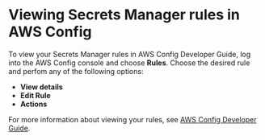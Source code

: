 # Viewing Secrets Manager rules in AWS Config<a name="view-secrets-config"></a>

To view your Secrets Manager rules in AWS Config Developer Guide, log into the AWS Config console and choose **Rules**\. Choose the desired rule and perfom any of the following options: 
+ **View details**
+ **Edit Rule**
+ **Actions**

For more information about viewing your rules, see [AWS Config Developer Guide](https://docs.aws.amazon.com/config/latest/developerguide/evaluate-config.html)\.